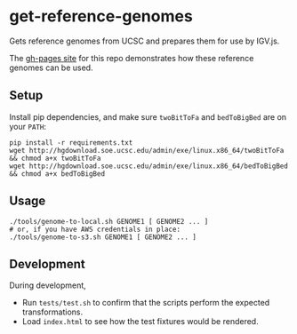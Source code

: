 # get-reference-genomes
Gets reference genomes from UCSC and prepares them for use by IGV.js.

The [gh-pages site](https://refinery-platform.github.io/get-reference-genomes)
for this repo demonstrates how these reference genomes can be used.

## Setup

Install pip dependencies, and make sure `twoBitToFa` and `bedToBigBed` are on your `PATH`:

```
pip install -r requirements.txt
wget http://hgdownload.soe.ucsc.edu/admin/exe/linux.x86_64/twoBitToFa && chmod a+x twoBitToFa
wget http://hgdownload.soe.ucsc.edu/admin/exe/linux.x86_64/bedToBigBed && chmod a+x bedToBigBed
```

## Usage

```
./tools/genome-to-local.sh GENOME1 [ GENOME2 ... ]
# or, if you have AWS credentials in place:
./tools/genome-to-s3.sh GENOME1 [ GENOME2 ... ]
```

## Development

During development, 
- Run `tests/test.sh` to confirm that the scripts perform the expected transformations.
- Load `index.html` to see how the test fixtures would be rendered.
